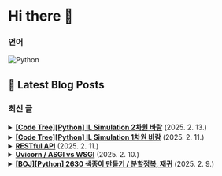 # Hi there 👋

### 언어

<p>
    <img src="https://img.shields.io/badge/Python-3776AB?style=flat-square&logo=Python&logoColor=white" alt="Python"/>
</p>

## 📕 Latest Blog Posts

### 최신 글
<details>
<summary><b><a href='https://zo0oz.tistory.com/309' target='_blank'>[Code Tree][Python] IL Simulation 2차원 바람</a></b> (2025. 2. 13.)</summary>

Overview

체감 난이도: ★★☆☆☆ 90도 회전을 구현하는 게 어려웠음
문제 레벨: IL / Simulation / 격자 안에서 밀고 당기 / 연습 문제 
문제 유형: Simulation
풀이 상태: 답안참고 / 스스로 해결
추후: 다시 풀어보기 / 간단 복습 / 완벽 이해 


[문제]
Trail 4 / Chapter 1 / Lesson 2 / 연...

</details>

<details>
<summary><b><a href='https://zo0oz.tistory.com/308' target='_blank'>[Code Tree][Python] IL Simulation 1차원 바람</a></b> (2025. 2. 11.)</summary>

Overview

체감 난이도: ★★☆☆☆
문제 레벨:  IL / Simulation / 격자 안에서 밀고 당기 / 연습 문제 
문제 유형: Simulation 
풀이 상태: 답안참고 / 스스로 해결
추후: 다시 풀어보기 / 간단 복습 / 완벽 이해 


[문제]
Trail 4 / Chapter 1 / Lesson 2 / 연습 문제
https://www.c...

</details>

<details>
<summary><b><a href='https://zo0oz.tistory.com/307' target='_blank'>RESTful API</a></b> (2025. 2. 11.)</summary>

   RESTful API란?

RESTful API는 REST (Representational State Transfer) 아키텍처 스타일을 따르는 API
REST는 웹 서비스 설계를 위한 원칙이며, RESTful API는 이 원칙을 준수하여 설계된 API

 
   API란? (Application Programming Interface)

소프트웨어 ...

</details>

<details>
<summary><b><a href='https://zo0oz.tistory.com/306' target='_blank'>Uvicorn / ASGI vs WSGI</a></b> (2025. 2. 10.)</summary>

   Uvicorn이란?
Uvicorn은 FastAPI, Starlette, Django 같은 ASGI 웹 프레임워크를 실행하는 초고속 ASGI 서버

비동기(Async) 지원 &rarr; async/await을 활용한 비동기 웹 서비스 개발 가능
초고속 &rarr; Rust로 작성된 uvloop을 사용해 매우 빠른 성능 제공
ASGI(Application...

</details>

<details>
<summary><b><a href='https://zo0oz.tistory.com/305' target='_blank'>[BOJ][Python] 2630 색종이 만들기 / 분할정복, 재귀</a></b> (2025. 2. 9.)</summary>

Overview

체감 난이도: ★★★☆☆
문제 레벨: 실버 2
문제 유형: 분할정복, 재귀
풀이 상태: 답안참고 / 스스로 해결
추후: 다시 풀어보기 / 간단 복습 / 완벽 이해 


[문제]
이미지 클릭 시 문제로 이동




예시: 8x8 종이의 경우

1단계: 8x8 전체 확인
&darr; 다른 색 발견
2단계: 4x4로 4등분
&darr; 각 부분...

</details>

